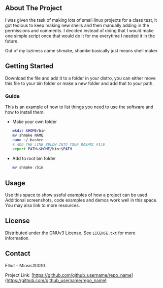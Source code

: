 <!-- ABOUT THE PROJECT -->
## About The Project

I was given the task of making lots of small linux projects for a class test, it got tedious to keep making new shells and then manually adding in the permissions and comments. I decided instead of doing that I would make one simple script once that would do it for me everytime I needed it in the future.<br>

Out of my laziness came shmake, shamke basically just means shell maker.



<!-- GETTING STARTED -->
## Getting Started

Download the file and add it to a folder in your distro, you can either move this file to your bin folder or make a new folder and add that to your path.

### Guide

This is an example of how to list things you need to use the software and how to install them.
* Make your own folder
  ```sh
  mkdir $HOME/bin
  mv shmake NAME
  nano ~/.bashrc
  # ADD THE LINE BELOW INTO YOUR BASHRC FILE
  export PATH=$HOME/bin:$PATH
  ```
  
* Add to root bin folder
  ```sh
  mv shmake /bin
  ```


<!-- USAGE EXAMPLES -->
## Usage

Use this space to show useful examples of how a project can be used. Additional screenshots, code examples and demos work well in this space. You may also link to more resources.



<!-- LICENSE -->
## License

Distributed under the GNUv3 License. See `LICENSE.txt` for more information.




<!-- CONTACT -->
## Contact

Elliot - Miosis#0010

Project Link: [https://github.com/github_username/repo_name](https://github.com/github_username/repo_name)


